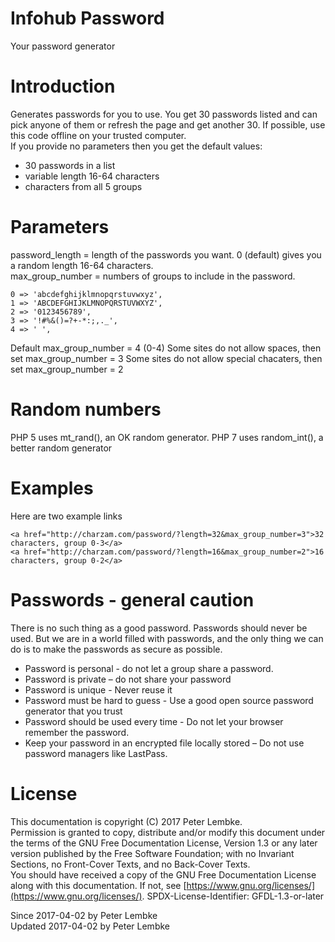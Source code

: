 # Infohub Password

Your password generator

# Introduction

Generates passwords for you to use. You get 30 passwords listed and can pick anyone of them or refresh the page and get
another 30. If possible, use this code offline on your trusted computer.  
If you provide no parameters then you get the default values:

* 30 passwords in a list
* variable length 16-64 characters
* characters from all 5 groups

# Parameters

password_length = length of the passwords you want. 0 (default) gives you a random length 16-64 characters.  
max_group_number = numbers of groups to include in the password.

```
0 => 'abcdefghijklmnopqrstuvwxyz',
1 => 'ABCDEFGHIJKLMNOPQRSTUVWXYZ',
2 => '0123456789',
3 => '!#%&()=?+-*:;,._',
4 => ' ',
```

Default max_group_number = 4 (0-4) Some sites do not allow spaces, then set max_group_number = 3 Some sites do not allow
special chacaters, then set max_group_number = 2

# Random numbers

PHP 5 uses mt_rand(), an OK random generator. PHP 7 uses random_int(), a better random generator

# Examples

Here are two example links

```
<a href="http://charzam.com/password/?length=32&max_group_number=3">32 characters, group 0-3</a>
<a href="http://charzam.com/password/?length=16&max_group_number=2">16 characters, group 0-2</a>
```

# Passwords - general caution

There is no such thing as a good password. Passwords should never be used. But we are in a world filled with passwords,
and the only thing we can do is to make the passwords as secure as possible.

* Password is personal - do not let a group share a password.
* Password is private – do not share your password
* Password is unique - Never reuse it
* Password must be hard to guess - Use a good open source password generator that you trust
* Password should be used every time - Do not let your browser remember the password.
* Keep your password in an encrypted file locally stored – Do not use password managers like LastPass.

# License

This documentation is copyright (C) 2017 Peter Lembke.  
Permission is granted to copy, distribute and/or modify this document under the terms of the GNU Free Documentation
License, Version 1.3 or any later version published by the Free Software Foundation; with no Invariant Sections, no
Front-Cover Texts, and no Back-Cover Texts.  
You should have received a copy of the GNU Free Documentation License along with this documentation. If not,
see [https://www.gnu.org/licenses/](https://www.gnu.org/licenses/). SPDX-License-Identifier: GFDL-1.3-or-later

Since 2017-04-02 by Peter Lembke  
Updated 2017-04-02 by Peter Lembke  
